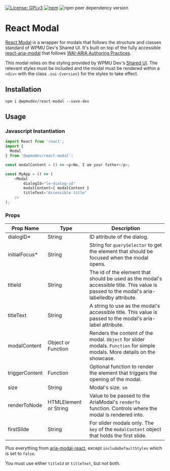[![License: GPLv3](https://img.shields.io/badge/License-GPL%20v3-blue.svg?color=green)](http://www.gnu.org/licenses/gpl-3.0)
[![npm](https://img.shields.io/npm/v/@wpmudev/react-button)](https://www.npmjs.com/package/@wpmudev/react-button)
![npm peer dependency version](https://img.shields.io/npm/dependency-version/@wpmudev/react-button/peer/react)

# React Modal
[React Modal](https://wpmudev.github.io/shared-ui-react/?path=/story/containers-modal--simple) is a wrapper for modals that follows the structure and classes standard of WPMU Dev's Shared UI. It's built on top of the fully accessible [react-aria-modal](https://www.npmjs.com/package/@justfixnyc/react-aria-modal) that follows [WAI-ARIA Authoring Practices](http://www.w3.org/TR/wai-aria-practices/#dialog_modal).

This modal relies on the styling provided by WPMU Dev's [Shared UI](https://github.com/wpmudev/shared-ui). The relevant styles must be included and the modal must be rendered within a `<div>` with the class `.sui-{version}` for the styles to take effect.

## Installation

```
npm i @wpmudev/react-modal --save-dev
```

## Usage

### Javascript Instantiation

```js
import React from 'react';
import {
  Modal
} from '@wpmudev/react-modal';

const modalContent = () => <p>No, I am your father</p>;

const MyApp = () => (
    <Modal
        dialogId="le-dialog-id"
		modalContent={ modalContent }
		titleText="Accessible title"
	/>
);
```

### Props

Prop Name | Type | Description
--- | --- | ---
dialogID* | String | ID attribute of the dialog.
initialFocus* | String | String for `querySelector` to get the element that should be focused when the modal opens.
titleId | String | The id of the element that should be used as the modal's accessible title. This value is passed to the modal's aria-labelledby attribute.
titleText | String | A string to use as the modal's accessible title. This value is passed to the modal's aria-label attribute.
modalContent | Object or Function | Renders the content of the modal. `Object` for slider modals. `Function` for simple modals. More details on the showcase.
triggerContent | Function | Optional function to render the element that triggers the opening of the modal.
size | String | Modal's size. `sm`|`md`|`lg`|`xl`.
renderToNode | HTMLElement or String | Value to be passed to the AriaModal's `renderTo` function. Controls where the modal is rendered into.
firstSlide | String | For slider modals only. The `key` of the `modalContent` object that holds the first slide.

Plus everything from [aria-modal-react](https://www.npmjs.com/package/@justfixnyc/react-aria-modal), except `includeDefaultStyles` which is set to `false`.

You must use either `titleId` or `titleText`, but not both.
